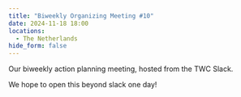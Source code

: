 ```yaml
---
title: "Biweekly Organizing Meeting #10"
date: 2024-11-18 18:00
locations:
  - The Netherlands
hide_form: false
---
```

Our biweekly action planning meeting, hosted from the TWC Slack.

We hope to open this beyond slack one day!
